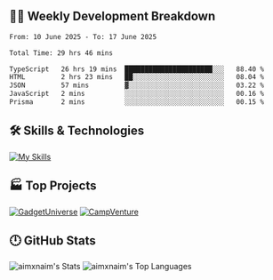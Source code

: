 

## 🧑‍💻 Weekly Development Breakdown

<!--START_SECTION:waka-->

```txt
From: 10 June 2025 - To: 17 June 2025

Total Time: 29 hrs 46 mins

TypeScript   26 hrs 19 mins  ██████████████████████░░░   88.40 %
HTML         2 hrs 23 mins   ██░░░░░░░░░░░░░░░░░░░░░░░   08.04 %
JSON         57 mins         ▓░░░░░░░░░░░░░░░░░░░░░░░░   03.22 %
JavaScript   2 mins          ░░░░░░░░░░░░░░░░░░░░░░░░░   00.16 %
Prisma       2 mins          ░░░░░░░░░░░░░░░░░░░░░░░░░   00.15 %
```

<!--END_SECTION:waka-->

## 🛠️ Skills & Technologies

[![My Skills](https://skillicons.dev/icons?i=angular,react,docker,mongodb,nodejs,express,github,bootstrap,prisma,postman,postgres&perline=8)](https://skillicons.dev)

## 🏭 Top Projects

[![GadgetUniverse](https://github-readme-stats.vercel.app/api/pin/?username=aimxnaim&repo=GadgetUniverse&theme=dark)](https://github.com/aimxnaim/GadgetUniverse)
[![CampVenture](https://github-readme-stats.vercel.app/api/pin/?username=aimxnaim&repo=CampVenture&theme=dark)](https://github.com/aimxnaim/CampVenture)

## 🕛 GitHub Stats

![aimxnaim's Stats](https://github-readme-stats.vercel.app/api?username=aimxnaim&theme=tokyonight&show_icons=true&hide_border=true&count_private=true)
![aimxnaim's Top Languages](https://github-readme-stats.vercel.app/api/top-langs/?username=aimxnaim&theme=tokyonight&show_icons=true&hide_border=true&layout=compact)




